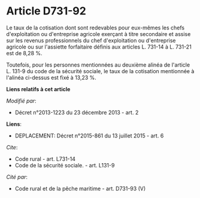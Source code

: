 # Article D731-92

Le taux de la cotisation dont sont redevables pour eux-mêmes les chefs d'exploitation ou d'entreprise agricole exerçant à
titre secondaire et assise sur les revenus professionnels du chef d'exploitation ou d'entreprise agricole ou sur l'assiette
forfaitaire définis aux articles L. 731-14 à L. 731-21 est de 8,28 %. 

Toutefois, pour les personnes mentionnées au deuxième alinéa de l'article L. 131-9 du code de la sécurité sociale, le taux de
la cotisation mentionnée à l'alinéa ci-dessus est fixé à 13,23 %.

**Liens relatifs à cet article**

_Modifié par_:

  - Décret n°2013-1223 du 23 décembre 2013 - art. 2

**Liens**:

  - DEPLACEMENT: Décret n°2015-861 du 13 juillet 2015 - art. 6

_Cite_:

  - Code rural - art. L731-14
  - Code de la sécurité sociale. - art. L131-9

_Cité par_:

  - Code rural et de la pêche maritime - art. D731-93 (V)
